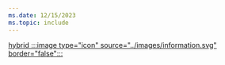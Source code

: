 ```yaml
---
ms.date: 12/15/2023
ms.topic: include
---
```


[hybrid :::image type="icon" source="../images/information.svg" border="false":::](../../hello-how-it-works-technology.md#hybrid-deployment "For organizations using Active Directory identities synchronized to Microsoft Entra ID. Device management is usually done via Group Policy or Intune/MDM")

